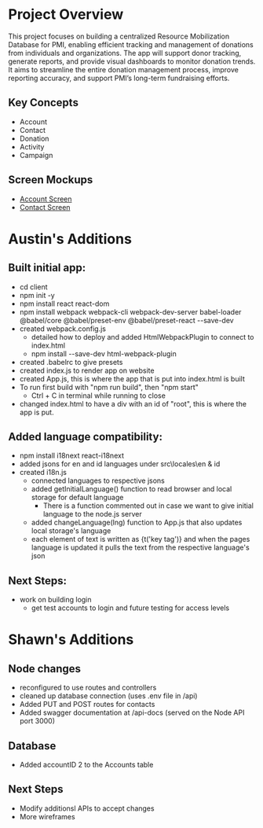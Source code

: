 # Project Overview
This project focuses on building a centralized Resource Mobilization Database for PMI, enabling efficient tracking and management of donations from individuals and organizations. The app will support donor tracking, generate reports, and provide visual dashboards to monitor donation trends. It aims to streamline the entire donation management process, improve reporting accuracy, and support PMI’s long-term fundraising efforts.

## Key Concepts

 * Account
 * Contact
 * Donation
 * Activity
 * Campaign

## Screen Mockups
 * [Account Screen](./docs/account.md)
 * [Contact Screen](./docs/contact.md)

# Austin's Additions
## Built initial app:
 - cd client
 - npm init -y
 - npm install react react-dom
 - npm install webpack webpack-cli webpack-dev-server babel-loader @babel/core @babel/preset-env @babel/preset-react --save-dev
 - created webpack.config.js
   - detailed how to deploy and added HtmlWebpackPlugin to connect to index.html
   - npm install --save-dev html-webpack-plugin
 - created .babelrc to give presets
 - created index.js to render app on website
 - created App.js, this is where the app that is put into index.html is built
 - To run first build with "npm run build", then "npm start"
   - Ctrl + C in terminal while running to close
 - changed index.html to have a div with an id of "root", this is where the app is put.
## Added language compatibility:
 - npm install i18next react-i18next
 - added jsons for en and id languages under src\locales\en & id
 - created i18n.js
   - connected languages to respective jsons
   - added getInitialLanguage() function to read browser and local storage for default language
     - There is a function commented out in case we want to give initial language to the node.js server
   - added changeLanguage(lng) function to App.js that also updates local storage's language
   - each element of text is written as {t('key tag')} and when the pages language is updated it pulls the text from the respective language's json

## Next Steps:
 - work on building login
   - get test accounts to login and future testing for access levels

# Shawn's Additions
## Node changes
 - reconfigured to use routes and controllers
 - cleaned up database connection (uses .env file in /api)
 - Added PUT and POST routes for contacts
 - Added swagger documentation at /api-docs (served on the Node API port 3000)
## Database
 - Added accountID 2 to the Accounts table

## Next Steps
 - Modify additionsl APIs to accept changes
 - More wireframes